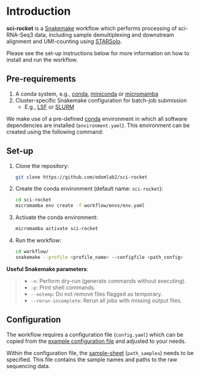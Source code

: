 # Introduction

**sci-rocket** is a [Snakemake](https://snakemake.readthedocs.io/en/stable/) workflow which performs processing of sci-RNA-Seq3 data, including sample demultiplexing and downstream alignment and UMI-counting using [STARSolo](https://github.com/alexdobin/STAR).

Please see the set-up instructions below for more information on how to install and run the workflow.

## Pre-requirements

1. A conda system, e.g., [conda](https://docs.conda.io/en/latest/), [miniconda](https://docs.conda.io/en/latest/miniconda.html) or [micromamba](https://micromamba.readthedocs.io/en/latest/)
2. Cluster-specific Snakemake configuration for batch-job submission
      * E.g., [LSF](https://github.com/Snakemake-Profiles/lsf) or [SLURM](https://github.com/Snakemake-Profiles/slurm)

We make use of a pre-defined [conda](https://docs.conda.io/en/latest/) environment in which all software dependencies are installed (`environment.yaml`). This environment can be created using the following command:

## Set-up

1. Clone the repository:

      ```bash
      git clone https://github.com/odomlab2/sci-rocket
      ```

2. Create the conda environment (default name: `sci-rocket`):

      ```bash
      cd sci-rocket
      micromamba env create -f workflow/envs/env.yaml
      ```

3. Activate the conda environment:

      ```bash
      micromamba activate sci-rocket
      ```

4. Run the workflow:

      ```bash
      cd workflow/
      snakemake --profile <profile_name> --configfile <path_config>
      ```

**Useful Snakemake parameters**:

> * `-n`: Perform dry-run (generate commands without executing).
> * `-p`: Print shell commands.
> * `--notemp`: Do not remove files flagged as temporary.
> * `--rerun-incomplete`: Rerun all jobs with missing output files.

## Configuration

The workflow requires a configuration file (`config.yaml`) which can be copied from the [example configuration file](https://github.com/odomlab2/sci-rocket/blob/main/workflow/examples/example_config.yaml) and adjusted to your needs.

Within the configuration file, the [sample-sheet](overview_files.md) (`path_samples`) needs to be specified. This file contains the sample names and paths to the raw sequencing data.

